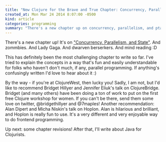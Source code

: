 ```yaml
---
title: "New Clojure for the Brave and True Chapter: Concurrency, Parallelism, and State"
created_at: Mon Mar 24 2014 8:07:00 -0500
kind: article
categories: programming
summary: "There's a new chapter up on concurrency, parallelism, and ptate. And zombies."
---
```


There's a new chapter up! It's on
["Concurrency, Parallelism, and State"](http://www.braveclojure.com/concurrency/).
And zommbies. And Lady Gaga. And dwarven berserkers. And mind reading :D

This has definitely been the most challenging chapter to write so far.
I've tried to explain the concepts in a way that's fun and easily
understandable for folks who haven't don't much, if any, parallel
programming. If anything's confusingly written I'd love to hear about
it :)﻿

By the way - if you're at ClojureWest, then lucky you! Sadly, I am
not, but I'd like to recommend Bridget Hillyer and Jennifer Eliuk's
talk on ClojureBridge. Bridget (and many others) have been doing a ton
of work to put on the first free Clojure workshop for women. If you
can't be there, send them some love on twitter, @bridgethillyer and
@7maples! Another recommendation: Alan Dipert and Micha Niskin's talk
on Hoplon. Alan is hilarious and brilliant, and Hoplon is really fun
to use. It's a very different and very enjoyable way to do frontend
programming.

Up next: some chapter revisions! After that, I'll write about Java
for Clojurists.
